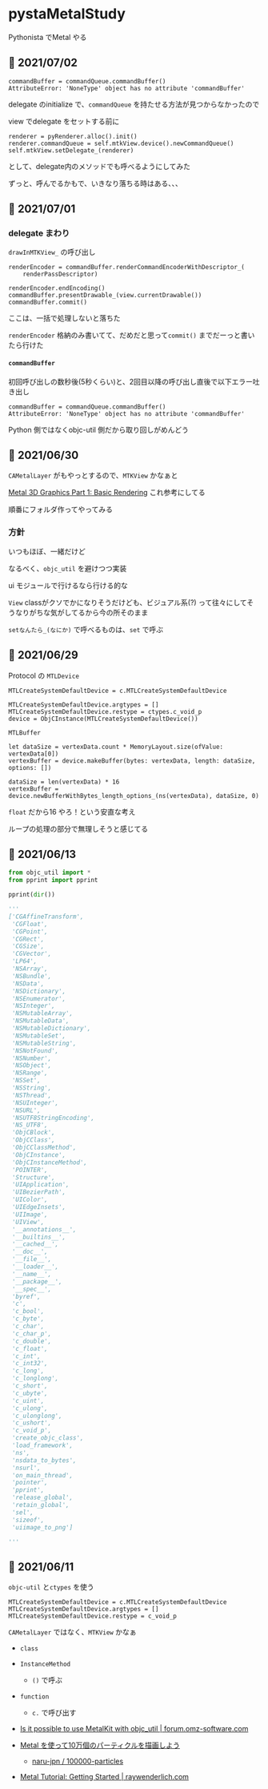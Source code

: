 # pystaMetalStudy

Pythonista でMetal やる


## 📝 2021/07/02

```
commandBuffer = commandQueue.commandBuffer()
AttributeError: 'NoneType' object has no attribute 'commandBuffer'

```


delegate のinitialize で、`commandQueue` を持たせる方法が見つからなかったので


view でdelegate をセットする前に


```
renderer = pyRenderer.alloc().init()
renderer.commandQueue = self.mtkView.device().newCommandQueue()
self.mtkView.setDelegate_(renderer)

```

として、delegate内のメソッドでも呼べるようにしてみた





ずっと、呼んでるかもで、いきなり落ちる時はある、、、


## 📝 2021/07/01

### delegate まわり

`drawInMTKView_` の呼び出し




```
renderEncoder = commandBuffer.renderCommandEncoderWithDescriptor_(
    renderPassDescriptor)

renderEncoder.endEncoding()
commandBuffer.presentDrawable_(view.currentDrawable())
commandBuffer.commit()
```

ここは、一括で処理しないと落ちた

`renderEncoder` 格納のみ書いてて、だめだと思って`commit()` までだーっと書いたら行けた


#### `commandBuffer`

初回呼び出しの数秒後(5秒くらい)と、2回目以降の呼び出し直後で以下エラー吐き出し

```
commandBuffer = commandQueue.commandBuffer()
AttributeError: 'NoneType' object has no attribute 'commandBuffer'

```


Python 側ではなくobjc-util 側だから取り回しがめんどう


## 📝 2021/06/30

`CAMetalLayer` がもやっとするので、`MTKView` かなぁと


[Metal 3D Graphics Part 1: Basic Rendering](https://donaldpinckney.com/metal/2018/07/05/metal-intro-1.html) これ参考にしてる

順番にフォルダ作ってやってみる


### 方針


いつもほぼ、一緒だけど


なるべく、`objc_util` を避けつつ実装

ui モジュールで行けるなら行ける的な


`View` classがクソでかになりそうだけども、ビジュアル系(?) って往々にしてそうなりがちな気がしてるから今の所そのまま


`setなんたら_(なにか)` で呼べるものは、`set` で呼ぶ



## 📝 2021/06/29

Protocol の `MTLDevice`

```
MTLCreateSystemDefaultDevice = c.MTLCreateSystemDefaultDevice

MTLCreateSystemDefaultDevice.argtypes = []
MTLCreateSystemDefaultDevice.restype = ctypes.c_void_p
device = ObjCInstance(MTLCreateSystemDefaultDevice())

```

`MTLBuffer`

```
let dataSize = vertexData.count * MemoryLayout.size(ofValue: vertexData[0])
vertexBuffer = device.makeBuffer(bytes: vertexData, length: dataSize, options: [])
```
```
dataSize = len(vertexData) * 16
vertexBuffer = device.newBufferWithBytes_length_options_(ns(vertexData), dataSize, 0)
```
`float` だから16 やろ！という安直な考え


ループの処理の部分で無理しそうと感じてる




## 📝 2021/06/13


``` .py
from objc_util import *
from pprint import pprint

pprint(dir())

'''
['CGAffineTransform',
 'CGFloat',
 'CGPoint',
 'CGRect',
 'CGSize',
 'CGVector',
 'LP64',
 'NSArray',
 'NSBundle',
 'NSData',
 'NSDictionary',
 'NSEnumerator',
 'NSInteger',
 'NSMutableArray',
 'NSMutableData',
 'NSMutableDictionary',
 'NSMutableSet',
 'NSMutableString',
 'NSNotFound',
 'NSNumber',
 'NSObject',
 'NSRange',
 'NSSet',
 'NSString',
 'NSThread',
 'NSUInteger',
 'NSURL',
 'NSUTF8StringEncoding',
 'NS_UTF8',
 'ObjCBlock',
 'ObjCClass',
 'ObjCClassMethod',
 'ObjCInstance',
 'ObjCInstanceMethod',
 'POINTER',
 'Structure',
 'UIApplication',
 'UIBezierPath',
 'UIColor',
 'UIEdgeInsets',
 'UIImage',
 'UIView',
 '__annotations__',
 '__builtins__',
 '__cached__',
 '__doc__',
 '__file__',
 '__loader__',
 '__name__',
 '__package__',
 '__spec__',
 'byref',
 'c',
 'c_bool',
 'c_byte',
 'c_char',
 'c_char_p',
 'c_double',
 'c_float',
 'c_int',
 'c_int32',
 'c_long',
 'c_longlong',
 'c_short',
 'c_ubyte',
 'c_uint',
 'c_ulong',
 'c_ulonglong',
 'c_ushort',
 'c_void_p',
 'create_objc_class',
 'load_framework',
 'ns',
 'nsdata_to_bytes',
 'nsurl',
 'on_main_thread',
 'pointer',
 'pprint',
 'release_global',
 'retain_global',
 'sel',
 'sizeof',
 'uiimage_to_png']

'''

```


## 📝 2021/06/11


`objc-util` と`ctypes` を使う


```
MTLCreateSystemDefaultDevice = c.MTLCreateSystemDefaultDevice
MTLCreateSystemDefaultDevice.argtypes = []
MTLCreateSystemDefaultDevice.restype = c_void_p

```

`CAMetalLayer` ではなく、`MTKView` かなぁ

- `class`
- `InstanceMethod`
	- `()` で呼ぶ
- `function`
	- `c.` で呼び出す



- [Is it possible to use MetalKit with objc_util | forum.omz-software.com](https://forum.omz-software.com/topic/6646/is-it-possible-to-use-metalkit-with-objc_util)

- [Metal を使って10万個のパーティクルを描画しよう](https://qiita.com/naru-jpn/items/9f4f1624495f3e72d6f9)
	- [naru-jpn / 100000-particles](https://github.com/naru-jpn/100000-particles)
- [Metal Tutorial: Getting Started | raywenderlich.com](https://www.raywenderlich.com/7475-metal-tutorial-getting-started)

